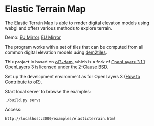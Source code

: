 Elastic Terrain Map
=========

The Elastic Terrain Map is able to render digital elevation models using webgl and offers various methods to explore terrain.

Demo: [EU Mirror](http://eu.elasticterrain.xyz), [EU Mirror](http://us-west.elasticterrain.xyz)

The program works with a set of tiles that can be computed from all common digital elevation models using [dem2tiles](https://github.com/buddebej/dem2tiles).

This project is based on [ol3-dem](http://github.com/buddebej/ol3-dem/), which is a fork of [OpenLayers 3.1.1](https://github.com/openlayers/ol3). 
OpenLayers 3 is licensed under the [2-Clause BSD](https://tldrlegal.com/license/bsd-2-clause-license-(freebsd)).

Set up the development environment as for OpenLayers 3 ([How to Contribute to ol3](https://github.com/buddebej/elasticterrain/blob/master/ol3/CONTRIBUTING.md)).

Start local server to browse the examples:

```
./build.py serve
```

Access:

```
http://localhost:3000/examples/elasticterrain.html
```


